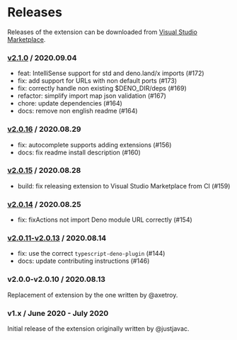 # Releases

Releases of the extension can be downloaded from [Visual Studio Marketplace](https://marketplace.visualstudio.com/items?itemName=denoland.vscode-deno).

### [v2.1.0](https://github.com/denoland/vscode_deno/compare/v2.0.16...v2.1.0) / 2020.09.04

- feat: IntelliSense support for std and deno.land/x imports (#172)
- fix: add support for URLs with non default ports (#173)
- fix: correctly handle non existing \$DENO_DIR/deps (#169)
- refactor: simplify import map json validation (#167)
- chore: update dependencies (#164)
- docs: remove non english readme (#164)

### [v2.0.16](https://github.com/denoland/vscode_deno/compare/v2.0.15...v2.0.16) / 2020.08.29

- fix: autocomplete supports adding extensions (#156)
- docs: fix readme install description (#160)

### [v2.0.15](https://github.com/denoland/vscode_deno/compare/v2.0.14...v2.0.15) / 2020.08.28

- build: fix releasing extension to Visual Studio Marketplace from CI (#159)

### [v2.0.14](https://github.com/denoland/vscode_deno/compare/v2.0.13...v2.0.14) / 2020.08.25

- fix: fixActions not import Deno module URL correctly (#154)

### [v2.0.11-v2.0.13](https://github.com/denoland/vscode_deno/compare/v2.0.10...v2.0.13) / 2020.08.14

- fix: use the correct `typescript-deno-plugin` (#144)
- docs: update contributing instructions (#146)

### v2.0.0-v2.0.10 / 2020.08.13

Replacement of extension by the one written by @axetroy.

### v1.x / June 2020 - July 2020

Initial release of the extension originally written by @justjavac.
